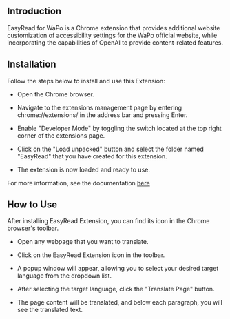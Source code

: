 ## Introduction
EasyRead for WaPo is a Chrome extension that provides additional website customization of accessibility settings for the WaPo official website, while incorporating the capabilities of OpenAI to provide content-related features.

## Installation
Follow the steps below to install and use this Extension:

- Open the Chrome browser.

- Navigate to the extensions management page by entering chrome://extensions/ in the address bar and pressing Enter.

- Enable "Developer Mode" by toggling the switch located at the top right corner of the extensions page.

- Click on the "Load unpacked" button and select the folder named "EasyRead" that you have created for this extension.

- The extension is now loaded and ready to use.

For more information, see the documentation [here](https://developer.chrome.com/docs/extensions/mv3/getstarted/development-basics/#load-unpacked)

## How to Use
After installing EasyRead Extension, you can find its icon in the Chrome browser's toolbar.

- Open any webpage that you want to translate.

- Click on the EasyRead Extension icon in the toolbar.

- A popup window will appear, allowing you to select your desired target language from the dropdown list.

- After selecting the target language, click the "Translate Page" button.

- The page content will be translated, and below each paragraph, you will see the translated text.